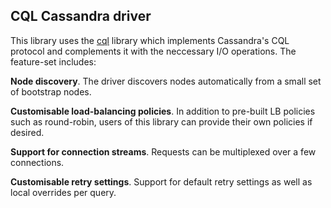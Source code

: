 CQL Cassandra driver
--------------------

This library uses the [cql](http://hackage.haskell.org/package/cql) library
which implements Cassandra's CQL protocol and complements it with the
neccessary I/O operations. The feature-set includes:

**Node discovery**. The driver discovers nodes automatically from a small
set of bootstrap nodes.

**Customisable load-balancing policies**. In addition to pre-built LB
policies such as round-robin, users of this library can provide their
own policies if desired.

**Support for connection streams**. Requests can be multiplexed over a
few connections.

**Customisable retry settings**. Support for default retry settings as well
as local overrides per query.
